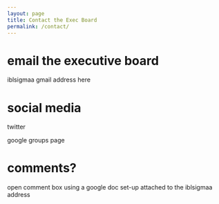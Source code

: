 ```yaml
---
layout: page
title: Contact the Exec Board
permalink: /contact/
---
```


# email the executive board

iblsigmaa gmail address here

# social media

twitter

google groups page


# comments?

open comment box using a google doc set-up attached to the iblsigmaa address
